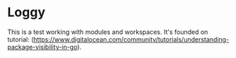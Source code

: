 # Loggy

This is a test working with modules and workspaces. It's founded on tutorial: 
(https://www.digitalocean.com/community/tutorials/understanding-package-visibility-in-go).